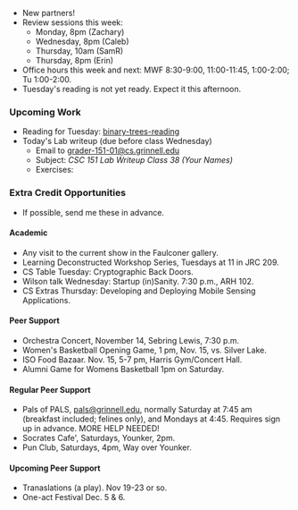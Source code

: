 * New partners!
* Review sessions this week:
    * Monday, 8pm (Zachary)
    * Wednesday, 8pm (Caleb)
    * Thursday, 10am (SamR)
    * Thursday, 8pm (Erin)
* Office hours this week and next: MWF 8:30-9:00, 11:00-11:45, 1:00-2:00;
  Tu 1:00-2:00.
* Tuesday's reading is not yet ready.  Expect it this afternoon.

### Upcoming Work

* Reading for Tuesday: 
  [binary-trees-reading](../readings/binary-trees-reading.html)
* Today's Lab writeup (due before class Wednesday)
    * Email to <grader-151-01@cs.grinnell.edu> 
    * Subject: _CSC 151 Lab Writeup Class 38 (Your Names)_
    * Exercises:

### Extra Credit Opportunities

* If possible, send me these in advance.

#### Academic

* Any visit to the current show in the Faulconer gallery.
* Learning Deconstructed Workshop Series, Tuesdays at 11 in JRC 209.
* CS Table Tuesday: Cryptographic Back Doors.
* Wilson talk Wednesday: Startup (in)Sanity.  7:30 p.m., ARH 102.
* CS Extras Thursday: Developing and Deploying Mobile Sensing Applications.

#### Peer Support

* Orchestra Concert, November 14, Sebring Lewis, 7:30 p.m.
* Women's Basketball Opening Game, 1 pm, Nov. 15, vs. Silver Lake.
* ISO Food Bazaar.  Nov. 15, 5-7 pm, Harris Gym/Concert Hall.
* Alumni Game for Womens Basketball 1pm on Saturday.

#### Regular Peer Support

* Pals of PALS, pals@grinnell.edu, normally Saturday at 7:45 am (breakfast
  included; felines only), and Mondays at 4:45.  Requires sign up in 
  advance.    MORE HELP NEEDED!
* Socrates Cafe', Saturdays, Younker, 2pm.
* Pun Club, Saturdays, 4pm, Way over Younker.

#### Upcoming Peer Support

* Tranaslations (a play).  Nov 19-23 or so.
* One-act Festival Dec. 5 & 6.
